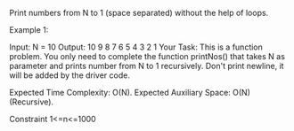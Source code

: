 Print numbers from N to 1 (space separated) without the help of loops.

Example 1:

Input:
N = 10
Output: 10 9 8 7 6 5 4 3 2 1
Your Task:
This is a function problem. You only need to complete the function printNos() that takes N as parameter and prints number from N to 1 recursively. Don't print newline, it will be added by the driver code.


Expected Time Complexity: O(N).
Expected Auxiliary Space: O(N) (Recursive).

Constraint
1<=n<=1000
